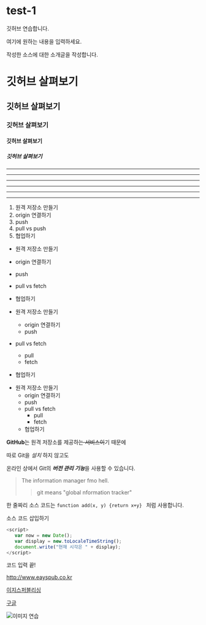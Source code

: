 # test-1
깃허브 연습합니다.

여기에 원하는 내용을 입력하세요.

작성한 소스에 대한 소개글을 작성합니다.

# 깃허브 살펴보기

## 깃허브 살펴보기

### 깃허브 살펴보기

#### 깃허브 살펴보기

##### 깃허브 살펴보기

---

-------------

- - -

***

*************

* * *

1. 원격 저장소 만들기
2. origin 연결하기
3. push
4. pull vs push
5. 협업하기


- 원격 저장소 만들기
- origin 연결하기
- push
- pull vs fetch
- 협업하기


- 원격 저장소 만들기
  - origin 연결하기
  - push
- pull vs fetch
  - pull
  - fetch
 - 협업하기
 
 
 + 원격 저장소 만들기
   - origin 연결하기
   - push
   + pull vs fetch
     * pull
     * fetch
   + 협업하기
   
   
**GitHub**는 원격 저장소를 제공하~~는 서비스이~~기 때문에

따로 Git을 *설치* 하지 않고도

온라인 상에서 Git의 ***버전 관리 기능***을 사용할 수 있습니다.


> The information manager fmo hell.
>> git means "global nformation tracker"

한 줄짜리 소스 코드는  ` function add(x, y) {return x+y}  `  처럼 사용합니다.


소스 코드 삽입하기

```javascript
<script>
   var now = new Date();
   var display = new.toLocaleTimeString();
   document.write("현재 시각은 " + display);
</script>
```

코드 입력 끝!


<http://www.eayspub.co.kr>

[이지스퍼블리싱](http://www.easyspub.co.kr)

[구글](https://google.com, "검색 사이트")



![이미지 연습](http://kyrieko.dothome.co.kr/images/first.jpg)

